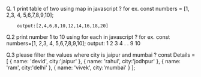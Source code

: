 Q. 1  print table of two using map in javascript ?
      for ex. const numbers = [1, 2,3, 4, 5,6,7,8,9,10];

        output:[2,4,6,8,10,12,14,16,18,20]

Q.2 print number 1 to 10 using for each in javascript ?
        for ex. const numbers=[1, 2,3, 4, 5,6,7,8,9,10];
        output:  1
                 2
                 3
                 4 
                 .
                 .
                 9
                 10

Q.3 please filter the values where city is jaipur and mumbai ?
     const Details = [
   { name: 'devid', city:'jaipur' },
   { name: 'rahul', city:'jodhpur' },
   {  name: 'ram', city:'delhi' },
    {  name: 'vivek', city:'mumbai' }
];


  